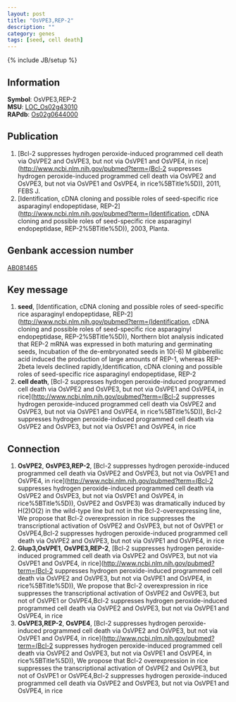 ```yaml
---
layout: post
title: "OsVPE3,REP-2"
description: ""
category: genes
tags: [seed, cell death]
---
```

{% include JB/setup %}

## Information
__Symbol__: OsVPE3,REP-2  
__MSU__: [LOC_Os02g43010](http://rice.plantbiology.msu.edu/cgi-bin/ORF_infopage.cgi?orf=LOC_Os02g43010)  
__RAPdb__: [Os02g0644000](http://rapdb.dna.affrc.go.jp/viewer/gbrowse_details/irgsp1?name=Os02g0644000)  

## Publication
1. [Bcl-2 suppresses hydrogen peroxide-induced programmed cell death via OsVPE2 and OsVPE3, but not via OsVPE1 and OsVPE4, in rice](http://www.ncbi.nlm.nih.gov/pubmed?term=(Bcl-2 suppresses hydrogen peroxide-induced programmed cell death via OsVPE2 and OsVPE3, but not via OsVPE1 and OsVPE4, in rice%5BTitle%5D)), 2011, FEBS J.
2. [Identification, cDNA cloning and possible roles of seed-specific rice asparaginyl endopeptidase, REP-2](http://www.ncbi.nlm.nih.gov/pubmed?term=(Identification, cDNA cloning and possible roles of seed-specific rice asparaginyl endopeptidase, REP-2%5BTitle%5D)), 2003, Planta.

## Genbank accession number
[AB081465](http://www.ncbi.nlm.nih.gov/nuccore/AB081465)

## Key message
1. __seed__, [Identification, cDNA cloning and possible roles of seed-specific rice asparaginyl endopeptidase, REP-2](http://www.ncbi.nlm.nih.gov/pubmed?term=(Identification, cDNA cloning and possible roles of seed-specific rice asparaginyl endopeptidase, REP-2%5BTitle%5D)),  Northern blot analysis indicated that REP-2 mRNA was expressed in both maturing and germinating seeds, Incubation of the de-embryonated seeds in 10(-6) M gibberellic acid induced the production of large amounts of REP-1, whereas REP-2beta levels declined rapidly,Identification, cDNA cloning and possible roles of seed-specific rice asparaginyl endopeptidase, REP-2
2. __cell death__, [Bcl-2 suppresses hydrogen peroxide-induced programmed cell death via OsVPE2 and OsVPE3, but not via OsVPE1 and OsVPE4, in rice](http://www.ncbi.nlm.nih.gov/pubmed?term=(Bcl-2 suppresses hydrogen peroxide-induced programmed cell death via OsVPE2 and OsVPE3, but not via OsVPE1 and OsVPE4, in rice%5BTitle%5D)), Bcl-2 suppresses hydrogen peroxide-induced programmed cell death via OsVPE2 and OsVPE3, but not via OsVPE1 and OsVPE4, in rice

## Connection
1. __OsVPE2__, __OsVPE3,REP-2__, [Bcl-2 suppresses hydrogen peroxide-induced programmed cell death via OsVPE2 and OsVPE3, but not via OsVPE1 and OsVPE4, in rice](http://www.ncbi.nlm.nih.gov/pubmed?term=(Bcl-2 suppresses hydrogen peroxide-induced programmed cell death via OsVPE2 and OsVPE3, but not via OsVPE1 and OsVPE4, in rice%5BTitle%5D)),  OsVPE2 and OsVPE3) was dramatically induced by H(2)O(2) in the wild-type line but not in the Bcl-2-overexpressing line, We propose that Bcl-2 overexpression in rice suppresses the transcriptional activation of OsVPE2 and OsVPE3, but not of OsVPE1 or OsVPE4,Bcl-2 suppresses hydrogen peroxide-induced programmed cell death via OsVPE2 and OsVPE3, but not via OsVPE1 and OsVPE4, in rice
2. __Glup3,OsVPE1__, __OsVPE3,REP-2__, [Bcl-2 suppresses hydrogen peroxide-induced programmed cell death via OsVPE2 and OsVPE3, but not via OsVPE1 and OsVPE4, in rice](http://www.ncbi.nlm.nih.gov/pubmed?term=(Bcl-2 suppresses hydrogen peroxide-induced programmed cell death via OsVPE2 and OsVPE3, but not via OsVPE1 and OsVPE4, in rice%5BTitle%5D)),  We propose that Bcl-2 overexpression in rice suppresses the transcriptional activation of OsVPE2 and OsVPE3, but not of OsVPE1 or OsVPE4,Bcl-2 suppresses hydrogen peroxide-induced programmed cell death via OsVPE2 and OsVPE3, but not via OsVPE1 and OsVPE4, in rice
3. __OsVPE3,REP-2__, __OsVPE4__, [Bcl-2 suppresses hydrogen peroxide-induced programmed cell death via OsVPE2 and OsVPE3, but not via OsVPE1 and OsVPE4, in rice](http://www.ncbi.nlm.nih.gov/pubmed?term=(Bcl-2 suppresses hydrogen peroxide-induced programmed cell death via OsVPE2 and OsVPE3, but not via OsVPE1 and OsVPE4, in rice%5BTitle%5D)),  We propose that Bcl-2 overexpression in rice suppresses the transcriptional activation of OsVPE2 and OsVPE3, but not of OsVPE1 or OsVPE4,Bcl-2 suppresses hydrogen peroxide-induced programmed cell death via OsVPE2 and OsVPE3, but not via OsVPE1 and OsVPE4, in rice


